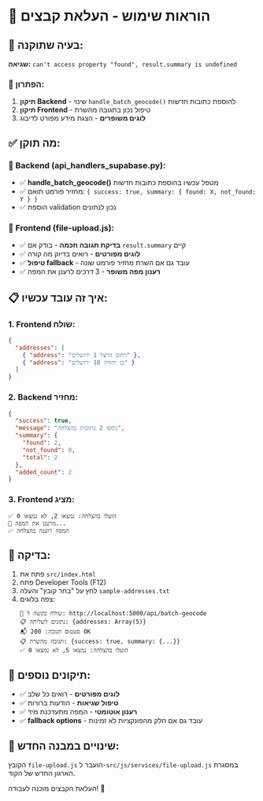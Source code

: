 # 📁 הוראות שימוש - העלאת קבצים

## 🚨 בעיה שתוקנה:
**שגיאה:** `can't access property "found", result.summary is undefined`

### 🔧 הפתרון:
1. **תיקון Backend** - שינוי `handle_batch_geocode()` להוספת כתובות חדשות
2. **תיקון Frontend** - טיפול נכון בתגובה מהשרת
3. **לוגים משופרים** - הצגת מידע מפורט לדיבוג

## ✅ מה תוקן:

### 🔧 Backend (api_handlers_supabase.py):
- ✅ **handle_batch_geocode()** מטפל עכשיו בהוספת כתובות חדשות
- ✅ מחזיר פורמט תואם: `{ success: true, summary: { found: X, not_found: Y } }`
- ✅ הוספת validation נכון לנתונים

### 🎨 Frontend (file-upload.js):
- ✅ **בדיקת תגובה חכמה** - בודק אם `result.summary` קיים
- ✅ **לוגים מפורטים** - רואים בדיוק מה קורה
- ✅ **טיפול fallback** - עובד גם אם השרת מחזיר פורמט שונה
- ✅ **רענון מפה משופר** - 3 דרכים לרענן את המפה

## 📋 איך זה עובד עכשיו:

### 1. Frontend שולח:
```json
{
  "addresses": [
    { "address": "רחוב הרצל 1 ירושלים" },
    { "address": "בן יהודה 10 ירושלים" }
  ]
}
```

### 2. Backend מחזיר:
```json
{
  "success": true,
  "message": "נוספו 2 כתובות בהצלחה",
  "summary": {
    "found": 2,
    "not_found": 0,
    "total": 2
  },
  "added_count": 2
}
```

### 3. Frontend מציג:
```
✅ הועלו בהצלחה: נמצאו 2, לא נמצאו 0
🔄 מרענן את המפה...
✅ המפה רוענה בהצלחה
```

## 🎯 בדיקה:
1. פתח את `src/index.html`
2. פתח Developer Tools (F12)
3. לחץ על "בחר קובץ" והעלה `sample-addresses.txt`
4. צפה בלוגים:
   ```
   📡 שולח בקשה ל: http://localhost:5000/api/batch-geocode
   📋 נתונים לשליחה: {addresses: Array(5)}
   📬 סטטוס תגובה: 200 OK
   📋 תגובה מהשרת: {success: true, summary: {...}}
   ✅ הועלו בהצלחה: נמצאו 5, לא נמצאו 0
   ```

## 🚀 תיקונים נוספים:
- ✅ **לוגים מפורטים** - רואים כל שלב
- ✅ **טיפול שגיאות** - הודעות ברורות
- ✅ **רענון אוטומטי** - המפה מתעדכנת מיד
- ✅ **fallback options** - עובד גם אם חלק מהפונקציות לא זמינות

## 🔄 שינויים במבנה החדש:
הקובץ `file-upload.js` הועבר ל-`src/js/services/file-upload.js` במסגרת הארגון החדש של הקוד.

העלאת הקבצים מוכנה לעבודה! 🎉
